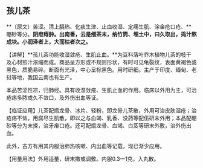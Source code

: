 ## 孩儿茶

**〔原文〕苦涩。清上膈热、化痰生津、止血收湿、定痛生肌、涂金疮口疮、**硼砂等分。**阴疳痔肿。出南番，云是细茶末，纳竹筒、埋土中，曰久取出，捣汁熬成块。小润泽者上，大而枯者次之。**

【讲解】**孩儿茶功能收湿敛疮、生肌止血。**为豆科落叶乔木植物儿茶的枝干及心材煎汁浓缩而成。商品呈方形或不规则形状，有时可见龟裂纹，表面黄褐色或黑色，质脆易碎。断面有光泽，中心呈棕黑色。用时研细。主产于印度、缅甸、老挝等地，我国云南也有生产。

本品苦涩性凉，归肺经。具有收湿敛疮、生肌止血的作用。临床以外用为主，可治疮疡多脓或久不敛口，及外伤出血等证。

【临证应用】儿茶配煅龙骨、冰片、轻粉，即龙骨儿茶散，外用可治皮肤湿疮；治疮疡不敛，用腐尽生肌散，即以之与血竭、乳香、没药等配伍研末外用；本品配硼砂等分为末搽，治牙疳口疮。还可配煅龙骨、血竭、白芨等研末外敷，治外伤出血。

此外，古方有用其内服治肺热咳嗽、内出血等记载，现已渐少应用。

【用量用法】外用适量，研末撒或调敷。内服0.3一1克，入丸散。
